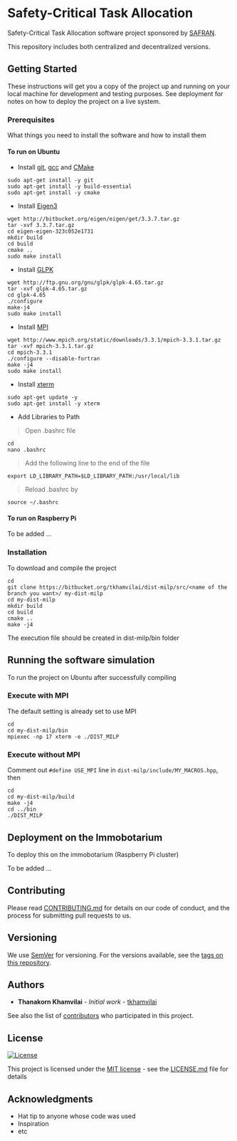 # Safety-Critical Task Allocation

Safety-Critical Task Allocation software project sponsored by [SAFRAN](https://www.safran-group.com/).

This repository includes both centralized and decentralized versions.

## Getting Started

These instructions will get you a copy of the project up and running on your local machine for development and testing purposes. See deployment for notes on how to deploy the project on a live system.

### Prerequisites

What things you need to install the software and how to install them

#### To run on Ubuntu

* Install [git](https://git-scm.com/), [gcc](https://gcc.gnu.org/) and [CMake](https://cmake.org/)
```
sudo apt-get install -y git
sudo apt-get install -y build-essential
sudo apt-get install -y cmake
```

* Install [Eigen3](http://eigen.tuxfamily.org/index.php?title=Main_Page)
```
wget http://bitbucket.org/eigen/eigen/get/3.3.7.tar.gz
tar -xvf 3.3.7.tar.gz
cd eigen-eigen-323c052e1731
mkdir build
cd build
cmake ..
sudo make install
```

* Install [GLPK](https://www.gnu.org/software/glpk/)
```
wget http://ftp.gnu.org/gnu/glpk/glpk-4.65.tar.gz
tar -xvf glpk-4.65.tar.gz
cd glpk-4.65
./configure
make-j4
sudo make install
```

* Install [MPI](https://www.mpich.org/)
```
wget http://www.mpich.org/static/downloads/3.3.1/mpich-3.3.1.tar.gz
tar -xvf mpich-3.3.1.tar.gz
cd mpich-3.3.1
./configure --disable-fortran
make -j4
sudo make install
```

* Install [xterm](https://invisible-island.net/xterm/)
```
sudo apt-get update -y
sudo apt-get install -y xterm
```

* Add Libraries to Path

> Open .bashrc file
```
cd
nano .bashrc
```
> Add the following line to the end of the file
```
export LD_LIBRARY_PATH=$LD_LIBRARY_PATH:/usr/local/lib
```
> Reload .bashrc by
```
source ~/.bashrc
```

#### To run on Raspberry Pi

To be added ...

### Installation

To download and compile the project

```
cd
git clone https://bitbucket.org/tkhamvilai/dist-milp/src/<name of the branch you want>/ my-dist-milp
cd my-dist-milp
mkdir build
cd build
cmake ..
make -j4
```

The execution file should be created in dist-milp/bin folder

## Running the software simulation

To run the project on Ubuntu after successfully compiling

### Execute with MPI

The default setting is already set to use MPI

```
cd
cd my-dist-milp/bin
mpiexec -np 17 xterm -e ./DIST_MILP
```

### Execute without MPI

Comment out `#define USE_MPI` line in `dist-milp/include/MY_MACROS.hpp`, then

```
cd
cd my-dist-milp/build
make -j4
cd ../bin
./DIST_MILP
```

## Deployment on the Immobotarium

To deploy this on the immobotarium (Raspberry Pi cluster)

To be added ...

## Contributing

Please read [CONTRIBUTING.md](https://gist.github.com/PurpleBooth/b24679402957c63ec426) for details on our code of conduct, and the process for submitting pull requests to us.

## Versioning

We use [SemVer](http://semver.org/) for versioning. For the versions available, see the [tags on this repository](https://github.com/your/project/tags). 

## Authors

* **Thanakorn Khamvilai** - *Initial work* - [tkhamvilai](https://tkhamvilai.github.io/)

See also the list of [contributors](https://github.com/your/project/contributors) who participated in this project.

## License

[![License](http://img.shields.io/:license-mit-blue.svg?style=flat-square)](http://badges.mit-license.org)

This project is licensed under the [MIT license](http://opensource.org/licenses/mit-license.php) - see the [LICENSE.md](LICENSE.md) file for details

## Acknowledgments

* Hat tip to anyone whose code was used
* Inspiration
* etc

